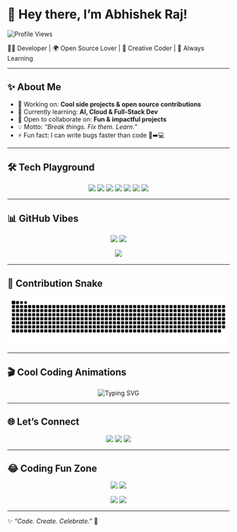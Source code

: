# 🌟 Hey there, I’m Abhishek Raj!  

![Profile Views](https://komarev.com/ghpvc/?username=abhishek-raj&label=Profile%20Views&color=blueviolet&style=flat)

👨‍💻 Developer | 🌍 Open Source Lover | 🎨 Creative Coder | 🚀 Always Learning  

---

## ✨ About Me  
- 🔭 Working on: **Cool side projects & open source contributions**  
- 🌱 Currently learning: **AI, Cloud & Full-Stack Dev**  
- 👯 Open to collaborate on: **Fun & impactful projects**  
- 💡 Motto: *“Break things. Fix them. Learn.”*  
- ⚡ Fun fact: I can write bugs faster than code 🐞➡️💻  

---

## 🛠️ Tech Playground  
<p align="center">
<img src="https://img.shields.io/badge/-JavaScript-F7DF1E?logo=javascript&logoColor=000&style=for-the-badge" />
<img src="https://img.shields.io/badge/-Python-3776AB?logo=python&logoColor=fff&style=for-the-badge" />
<img src="https://img.shields.io/badge/-React-61DAFB?logo=react&logoColor=000&style=for-the-badge" />
<img src="https://img.shields.io/badge/-Node.js-339933?logo=node.js&logoColor=fff&style=for-the-badge" />
<img src="https://img.shields.io/badge/-PostgreSQL-336791?logo=postgresql&logoColor=fff&style=for-the-badge" />
<img src="https://img.shields.io/badge/-Docker-2496ED?logo=docker&logoColor=fff&style=for-the-badge" />
<img src="https://img.shields.io/badge/-Git-F05032?logo=git&logoColor=fff&style=for-the-badge" />
</p>

---

## 📊 GitHub Vibes  
<p align="center">
<img src="https://github-readme-stats.vercel.app/api?username=abhishek-raj&show_icons=true&theme=tokyonight&hide_border=true" height="150" />
<img src="https://github-readme-stats.vercel.app/api/top-langs/?username=abhishek-raj&layout=compact&theme=tokyonight&hide_border=true" height="150" />
</p>  

<p align="center">
<img src="https://github-readme-streak-stats.herokuapp.com?user=abhishek-raj&theme=tokyonight&hide_border=true" height="150" />
</p>

---

## 🐍 Contribution Snake

<picture>
  <source media="(prefers-color-scheme: dark)" srcset="https://raw.githubusercontent.com/abhishekraj42/abhishekraj42/output/dist/snake.svg" />
  <source media="(prefers-color-scheme: light)" srcset="https://raw.githubusercontent.com/abhishekraj42/abhishekraj42/output/dist/snake.svg" />
  <img alt="github contribution grid snake animation" src="https://raw.githubusercontent.com/abhishekraj42/abhishekraj42/output/dist/snake.svg" />
</picture>

---

## 🎬 Cool Coding Animations  
<p align="center">
  <img src="https://readme-typing-svg.herokuapp.com?font=Fira+Code&size=22&pause=1000&color=00F7FF&center=true&vCenter=true&width=600&lines=Console.log('Hello+World!')+👋;Always+Learning+New+Techs+🚀;Building+Cool+Projects+💻;Contributing+to+Open+Source+🌍" alt="Typing SVG" />
</p>

---

## 🌐 Let’s Connect  
<p align="center">
<a href="https://linkedin.com/in/yourprofile"><img src="https://img.shields.io/badge/-LinkedIn-0A66C2?logo=linkedin&logoColor=fff&style=for-the-badge" /></a>
<a href="https://twitter.com/yourhandle"><img src="https://img.shields.io/badge/-Twitter-1DA1F2?logo=twitter&logoColor=fff&style=for-the-badge" /></a>
<a href="https://yourwebsite.com"><img src="https://img.shields.io/badge/-Portfolio-000?logo=vercel&logoColor=fff&style=for-the-badge" /></a>
</p>

---

## 😂 Coding Fun Zone  
<p align="center">
  <img src="https://media.giphy.com/media/LmNwrBhejkK9EFP504/giphy.gif" width="300" />
  <img src="https://media.giphy.com/media/f3iwJFOVOwuy7K6FFw/giphy.gif" width="300" />
</p>  

<p align="center">
  <img src="https://media.giphy.com/media/26ufdipQqU2lhNA4g/giphy.gif" width="300" />
  <img src="https://media.giphy.com/media/13HgwGsXF0aiGY/giphy.gif" width="300" />
</p>

---

✨ *“Code. Create. Celebrate.”* 🎉
